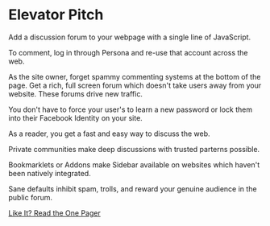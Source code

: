 Elevator Pitch
==============

Add a discussion forum to your webpage with a single line of JavaScript.

To comment, log in through Persona and re-use that account across the web.

As the site owner, forget spammy commenting systems at the bottom of the page.
Get a rich, full screen forum which doesn't take users away from your website.
These forums drive new traffic.

You don't have to force your user's to learn a new password or lock them
into their Facebook Identity on your site.

As a reader, you get a fast and easy way to discuss the web.

Private communities make deep discussions with trusted parterns possible.

Bookmarklets or Addons make Sidebar available on websites which haven't been natively integrated.

Sane defaults inhibit spam, trolls, and reward your genuine audience in the public forum.

[Like It? Read the One Pager](ONE_PAGER.md)